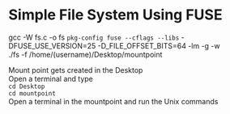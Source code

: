 # Simple File System Using FUSE

gcc -W fs.c -o fs `pkg-config fuse --cflags --libs` -DFUSE_USE_VERSION=25 -D_FILE_OFFSET_BITS=64 -lm -g -w <br>
./fs -f /home/(username)/Desktop/mountpoint <br>

Mount point gets created in the Desktop <br>
Open a terminal and type <br>
`cd Desktop` <br>
`cd mountpoint` <br>
Open a terminal in the mountpoint and run the Unix commands <br>

